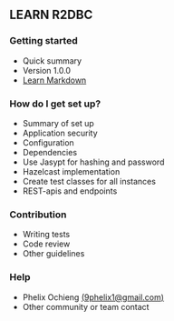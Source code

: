 ## LEARN R2DBC ##

### Getting started ###

* Quick summary
* Version 1.0.0
* [Learn Markdown](https://bitbucket.org/tutorials/markdowndemo)

### How do I get set up? ###

* Summary of set up
* Application security
* Configuration
* Dependencies
* Use Jasypt for hashing and password
* Hazelcast implementation
* Create test classes for all instances
* REST-apis and endpoints

### Contribution ###

* Writing tests
* Code review
* Other guidelines

### Help ###

* Phelix Ochieng [(9phelix1@gmail.com)](mailto:9phelix1@gmail.com)
* Other community or team contact